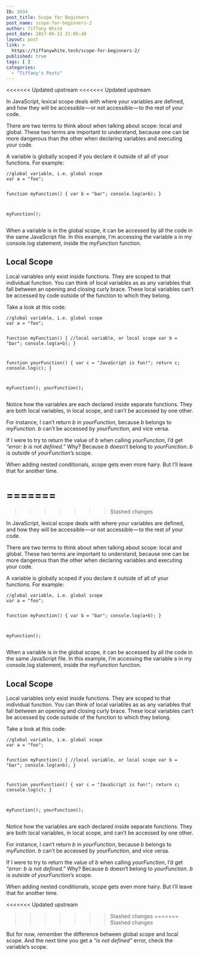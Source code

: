 ```yaml
---
ID: 2034
post_title: Scope for Beginners
post_name: scope-for-beginners-2
author: Tiffany White
post_date: 2017-06-22 21:06:48
layout: post
link: >
  https://tiffanywhite.tech/scope-for-beginners-2/
published: true
tags: [ ]
categories:
  - "Tiffany's Posts"
---
```

<<<<<<< Updated upstream
<<<<<<< Updated upstream
<p>In JavaScript, lexical scope deals with where your variables are defined, and how they will be accessible — or not accessible — to the rest of your code.</p>

<p>There are two terms to think about when talking about scope: local and global. These two terms are important to understand, because one can be more dangerous than the other when declaring variables and executing your code.</p>


<p>A variable is globally scoped if you declare it outside of all of your functions. For example:</p>

<div class=&quot;highlighter-rouge&quot;><pre class=&quot;highlight&quot;><code>//global variable, i.e. global scope
var a = &quot;foo&quot;;

function myFunction() {
  	var b = &quot;bar&quot;;
  	console.log(a+b);
}

myFunction();
</code></pre>
</div>

<p>When a variable is in the global scope, it can be accessed by all the code in the same JavaScript file. In this example, I’m accessing the variable a in my console.log statement, inside the <em>myFunction</em> function.</p>

<h2 id=&quot;local-scope&quot;>Local Scope</h2>

<p>Local variables only exist inside functions. They are scoped to that individual function.
You can think of local variables as as any variables that fall between an opening and closing curly brace.
These local variables can’t be accessed by code outside of the function to which they belong.</p>

<p>Take a look at this code:</p>

<div class=&quot;highlighter-rouge&quot;><pre class=&quot;highlight&quot;><code>//global variable, i.e. global scope
var a = &quot;foo&quot;;

function myFunction() {
  	//local variable, or local scope
  	var b = &quot;bar&quot;;
  	console.log(a+b);
}

function yourFunction() {
  	var c = &quot;JavaScript is fun!&quot;;
  	return c;
  	console.log(c);
}

myFunction();
yourFunction();
</code></pre>
</div>

<p>Notice how the variables are each declared inside separate functions. They are both local variables, in local scope, and can’t be accessed by one other.</p>

<p>For instance, I can’t return <em>b</em> in <em>yourFunction</em>, because <em>b</em> belongs to <em>myFunction</em>. <em>b</em> can’t be accessed by <em>yourFunction</em>, and vice versa.</p>

<p>If I were to try to return the value of <em>b</em> when calling <em>yourFunction</em>, I’d get <em>“error: b is not defined.”</em> Why? Because <em>b</em> doesn’t belong to <em>yourFunction</em>. <em>b</em> is outside of <em>yourFunction</em>’s scope.</p>

<p>When adding nested conditionals, scope gets even more hairy. But I’ll leave that for another time.</p>

=======
=======
>>>>>>> Stashed changes
<p>In JavaScript, lexical scope deals with where your variables are defined, and how they will be accessible — or not accessible — to the rest of your code.</p>

<p>There are two terms to think about when talking about scope: local and global. These two terms are important to understand, because one can be more dangerous than the other when declaring variables and executing your code.</p>


<p>A variable is globally scoped if you declare it outside of all of your functions. For example:</p>

<div class=&quot;highlighter-rouge&quot;><pre class=&quot;highlight&quot;><code>//global variable, i.e. global scope
var a = &quot;foo&quot;;

function myFunction() {
  	var b = &quot;bar&quot;;
  	console.log(a+b);
}

myFunction();
</code></pre>
</div>

<p>When a variable is in the global scope, it can be accessed by all the code in the same JavaScript file. In this example, I’m accessing the variable a in my console.log statement, inside the <em>myFunction</em> function.</p>

<h2 id=&quot;local-scope&quot;>Local Scope</h2>

<p>Local variables only exist inside functions. They are scoped to that individual function.
You can think of local variables as as any variables that fall between an opening and closing curly brace.
These local variables can’t be accessed by code outside of the function to which they belong.</p>

<p>Take a look at this code:</p>

<div class=&quot;highlighter-rouge&quot;><pre class=&quot;highlight&quot;><code>//global variable, i.e. global scope
var a = &quot;foo&quot;;

function myFunction() {
  	//local variable, or local scope
  	var b = &quot;bar&quot;;
  	console.log(a+b);
}

function yourFunction() {
  	var c = &quot;JavaScript is fun!&quot;;
  	return c;
  	console.log(c);
}

myFunction();
yourFunction();
</code></pre>
</div>

<p>Notice how the variables are each declared inside separate functions. They are both local variables, in local scope, and can’t be accessed by one other.</p>

<p>For instance, I can’t return <em>b</em> in <em>yourFunction</em>, because <em>b</em> belongs to <em>myFunction</em>. <em>b</em> can’t be accessed by <em>yourFunction</em>, and vice versa.</p>

<p>If I were to try to return the value of <em>b</em> when calling <em>yourFunction</em>, I’d get <em>“error: b is not defined.”</em> Why? Because <em>b</em> doesn’t belong to <em>yourFunction</em>. <em>b</em> is outside of <em>yourFunction</em>’s scope.</p>

<p>When adding nested conditionals, scope gets even more hairy. But I’ll leave that for another time.</p>

<<<<<<< Updated upstream
>>>>>>> Stashed changes
=======
>>>>>>> Stashed changes
<p>But for now, remember the difference between global scope and local scope. And the next time you get a <em>“is not defined”</em> error, check the variable’s scope.</p>